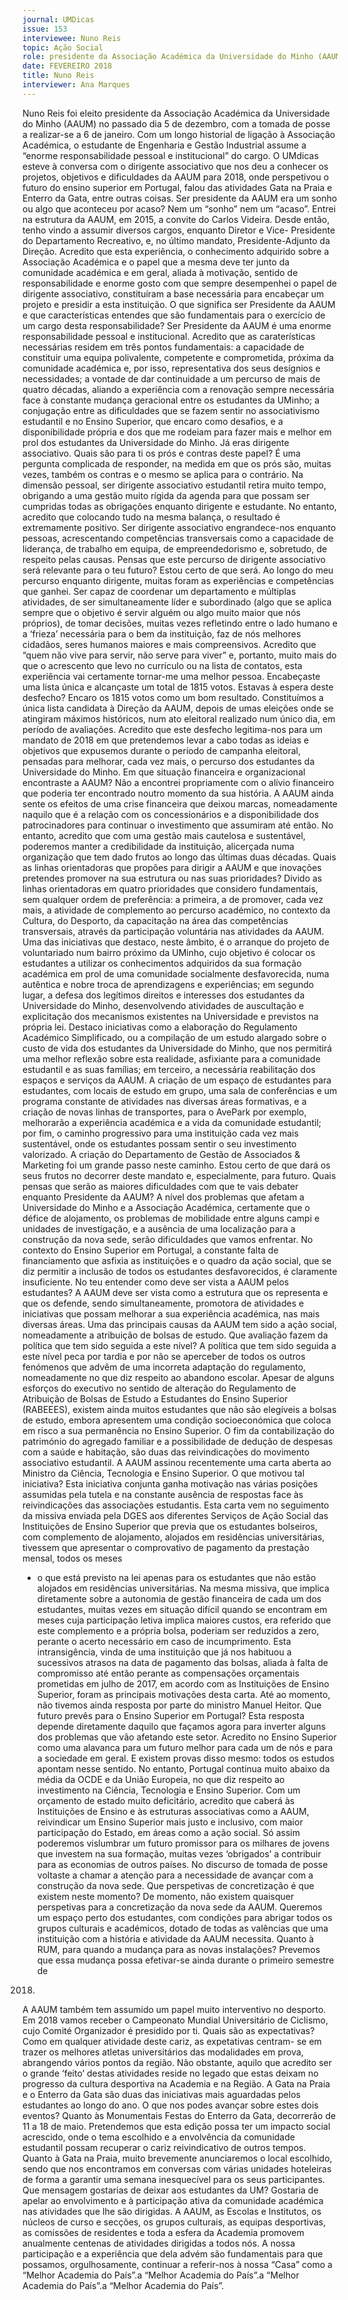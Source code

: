 ```yaml
---
journal: UMDicas 
issue: 153	
interviewee: Nuno Reis
topic: Ação Social
role: presidente da Associação Académica da Universidade do Minho (AAUM)
date: FEVEREIRO 2018
title: Nuno Reis
interviewer: Ana Marques
---
```



Nuno Reis foi eleito presidente da Associação Académica da Universidade do Minho (AAUM) no passado dia 5 de
dezembro, com a tomada de posse a realizar-se a 6 de janeiro. Com um longo historial de ligação à Associação
Académica, o estudante de Engenharia e Gestão Industrial assume a “enorme responsabilidade pessoal e institucional”
do cargo.
O UMdicas esteve à conversa
com o dirigente associativo
que nos deu a conhecer os
projetos, objetivos e dificuldades
da AAUM para 2018,
onde perspetivou o futuro
do ensino superior em Portugal,
falou das atividades
Gata na Praia e Enterro da
Gata, entre outras coisas.
Ser presidente da AAUM era
um sonho ou algo que aconteceu
por acaso?
Nem um “sonho” nem um
“acaso”. Entrei na estrutura da
AAUM, em 2015, a convite do
Carlos Videira. Desde então,
tenho vindo a assumir diversos
cargos, enquanto Diretor e Vice-
Presidente do Departamento
Recreativo, e, no último mandato,
Presidente-Adjunto da Direção.
Acredito que esta experiência, o
conhecimento adquirido sobre a
Associação Académica e o papel
que a mesma deve ter junto da
comunidade académica e em geral,
aliada à motivação, sentido de
responsabilidade e enorme gosto
com que sempre desempenhei o
papel de dirigente associativo,
constituíram a base necessária
para encabeçar um projeto e presidir
a esta instituição.
O que significa ser Presidente
da AAUM e que características
entendes que são fundamentais
para o exercício
de um cargo desta responsabilidade?
Ser Presidente da AAUM é uma
enorme responsabilidade pessoal
e institucional.
Acredito que as caraterísticas
necessárias residem em três
pontos fundamentais: a capacidade
de constituir uma equipa
polivalente, competente e comprometida,
próxima da comunidade
académica e, por isso, representativa
dos seus desígnios e
necessidades; a vontade de dar
continuidade a um percurso de
mais de quatro décadas, aliando
a experiência com a renovação
sempre necessária face à constante
mudança geracional entre
os estudantes da UMinho; a
conjugação entre as dificuldades
que se fazem sentir no associativismo
estudantil e no Ensino Superior,
que encaro como desafios,
e a disponibilidade própria e dos
que me rodeiam para fazer mais
e melhor em prol dos estudantes
da Universidade do Minho.
Já eras dirigente associativo.
Quais são para ti os prós e
contras deste papel?
É uma pergunta complicada de
responder, na medida em que os
prós são, muitas vezes, também
os contras e o mesmo se aplica
para o contrário. Na dimensão
pessoal, ser dirigente associativo
estudantil retira muito tempo,
obrigando a uma gestão muito
rígida da agenda para que possam
ser cumpridas todas as
obrigações enquanto dirigente e
estudante. No entanto, acredito
que colocando tudo na mesma
balança, o resultado é extremamente
positivo. Ser dirigente
associativo engrandece-nos enquanto
pessoas, acrescentando
competências transversais como
a capacidade de liderança, de trabalho
em equipa, de empreendedorismo
e, sobretudo, de respeito
pelas causas.
Pensas que este percurso de
dirigente associativo será
relevante para o teu futuro?
Estou certo de que será. Ao longo
do meu percurso enquanto
dirigente, muitas foram as experiências
e competências que
ganhei. Ser capaz de coordenar
um departamento e múltiplas
atividades, de ser simultaneamente
líder e subordinado (algo
que se aplica sempre que o objetivo
é servir alguém ou algo muito
maior que nós próprios), de
tomar decisões, muitas vezes refletindo
entre o lado humano e a
‘frieza’ necessária para o bem da
instituição, faz de nós melhores
cidadãos, seres humanos maiores
e mais compreensivos. Acredito
que “quem não vive para servir,
não serve para viver” e, portanto,
muito mais do que o acrescento
que levo no currículo ou na lista
de contatos, esta experiência vai
certamente tornar-me uma melhor
pessoa.
Encabeçaste uma lista única
e alcançaste um total de 1815
votos. Estavas à espera deste
desfecho?
Encaro os 1815 votos como um
bom resultado. Constituímos a
única lista candidata à Direção da
AAUM, depois de umas eleições
onde se atingiram máximos
históricos, num ato eleitoral realizado
num único dia, em período
de avaliações. Acredito que este
desfecho legitima-nos para um
mandato de 2018 em que pretendemos
levar a cabo todas as
ideias e objetivos que expusemos
durante o período de campanha
eleitoral, pensadas para melhorar,
cada vez mais, o percurso
dos estudantes da Universidade
do Minho.
Em que situação financeira e
organizacional encontraste
a AAUM?
Não a encontrei propriamente
com o alívio financeiro que poderia
ter encontrado noutro momento
da sua história. A AAUM
ainda sente os
efeitos de uma
crise financeira
que deixou marcas,
nomeadamente
naquilo
que é a relação
com os concessionários
e a disponibilidade dos
patrocinadores para continuar o
investimento que assumiram até
então. No entanto, acredito que
com uma gestão mais cautelosa
e sustentável, poderemos manter
a credibilidade da instituição,
alicerçada numa organização que
tem dado frutos ao longo das últimas
duas décadas.
Quais as linhas orientadoras
que propões para dirigir
a AAUM e que inovações
pretendes promover na sua
estrutura ou nas suas prioridades?
Divido as linhas orientadoras em
quatro prioridades que considero
fundamentais, sem qualquer ordem
de preferência: a primeira,
a de promover, cada vez mais,
a atividade de complemento ao
percurso académico, no contexto
da Cultura, do Desporto,
da capacitação na área das competências
transversais, através
da participação voluntária nas
atividades da AAUM. Uma das
iniciativas que destaco, neste âmbito,
é o arranque do projeto de
voluntariado num bairro próximo
da UMinho, cujo objetivo é
colocar os estudantes a utilizar
os conhecimentos adquiridos da
sua formação académica em prol
de uma comunidade socialmente
desfavorecida, numa autêntica
e nobre troca de aprendizagens
e experiências; em segundo lugar,
a defesa dos
legítimos direitos
e interesses dos
estudantes da
Universidade do
Minho, desenvolvendo
atividades de auscultação
e explicitação dos mecanismos
existentes na Universidade e
previstos na própria lei. Destaco
iniciativas como a elaboração do
Regulamento Académico Simplificado,
ou a compilação de um
estudo alargado sobre o custo
de vida dos estudantes da Universidade
do Minho, que nos
permitirá uma melhor reflexão
sobre esta realidade, asfixiante
para a comunidade estudantil e
as suas famílias; em terceiro, a
necessária reabilitação dos espaços
e serviços da AAUM. A criação
de um espaço de estudantes
para estudantes, com locais de
estudo em grupo, uma sala de
conferências e um programa constante
de atividades nas diversas
áreas formativas, e a criação
de novas linhas de transportes,
para o AvePark por exemplo,
melhorarão a experiência
académica
e a vida da
comunidade estudantil;
por fim,
o caminho progressivo
para uma
instituição cada
vez mais sustentável, onde os estudantes
possam sentir o seu investimento
valorizado. A criação
do Departamento de Gestão de
Associados & Marketing foi um
grande passo neste caminho.
Estou certo de que dará os seus
frutos no decorrer deste mandato
e, especialmente, para futuro.
Quais pensas que serão as
maiores dificuldades com
que te vais debater enquanto
Presidente da AAUM?
A nível dos problemas que afetam
a Universidade do Minho e a Associação
Académica, certamente
que o défice de alojamento, os
problemas de mobilidade entre
alguns campi e unidades de investigação,
e a ausência de uma
localização para a construção da
nova sede, serão dificuldades que
vamos enfrentar. No contexto do
Ensino Superior em Portugal,
a constante falta de financiamento
que asfixia as instituições
e o quadro da ação social, que se
diz permitir a inclusão de todos
os estudantes desfavorecidos, é
claramente insuficiente.
No teu entender como deve
ser vista a AAUM pelos estudantes?
A AAUM deve ser vista como a
estrutura que os representa e que
os defende, sendo simultaneamente,
promotora de atividades e
iniciativas que possam melhorar
a sua experiência
académica,
nas mais diversas
áreas.
Uma das principais
causas
da AAUM tem sido a ação
social, nomeadamente a
atribuição de bolsas de estudo.
Que avaliação fazem
da política que tem sido seguida
a este nível?
A política que tem sido seguida
a este nível peca por tardia e por
não se aperceber de todos os
outros fenómenos que advêm de
uma incorreta adaptação do regulamento,
nomeadamente no que
diz respeito ao abandono escolar.
Apesar de alguns esforços do executivo
no sentido de alteração
do Regulamento de Atribuição de
Bolsas de Estudo a Estudantes do
Ensino Superior
(RABEEES), existem
ainda muitos
estudantes que
não são elegíveis
a bolsas de estudo,
embora
apresentem uma
condição socioeconómica
que
coloca em risco a sua permanência
no Ensino Superior. O fim da
contabilização do património do
agregado familiar e a possibilidade
de dedução de despesas com
a saúde e habitação, são duas das
reivindicações do movimento associativo
estudantil.
A AAUM assinou recentemente
uma carta aberta ao
Ministro da Ciência, Tecnologia
e Ensino Superior. O
que motivou tal iniciativa?
Esta iniciativa conjunta ganha
motivação nas várias posições
assumidas pela tutela e na constante
ausência de respostas face
às reivindicações das associações
estudantis. Esta carta vem no
seguimento da missiva enviada
pela DGES aos diferentes Serviços
de Ação Social das Instituições
de Ensino Superior que previa
que os estudantes bolseiros, com
complemento de alojamento,
alojados em residências universitárias,
tivessem que apresentar
o comprovativo de pagamento da
prestação mensal, todos os meses
- o que está previsto na lei apenas
para os estudantes que não estão
alojados em residências universitárias.
Na mesma missiva, que
implica diretamente sobre a autonomia
de gestão financeira de
cada um dos estudantes, muitas
vezes em situação difícil quando
se encontram em
meses cuja participação
letiva
implica maiores
custos, era referido
que este
complemento e
a própria bolsa,
poderiam ser reduzidos
a zero,
perante o acerto necessário em
caso de incumprimento. Esta
intransigência, vinda de uma
instituição que já nos habituou
a sucessivos atrasos na data de
pagamento das bolsas, aliada à
falta de compromisso até então
perante as compensações orçamentais
prometidas em julho de
2017, em acordo com as Instituições
de Ensino Superior, foram
as principais motivações desta
carta. Até ao momento, não tivemos
ainda resposta por parte do
ministro Manuel Heitor.
Que futuro prevês para o Ensino
Superior
em Portugal?
Esta resposta
depende diretamente
daquilo
que façamos
agora para inverter
alguns dos problemas que
vão afetando este setor. Acredito
no Ensino Superior como uma
alavanca para um futuro melhor
para cada um de nós e para
a sociedade em geral. E existem
provas disso mesmo: todos os estudos
apontam nesse sentido. No
entanto, Portugal continua muito
abaixo da média da OCDE e da
União Europeia, no que diz respeito
ao investimento na Ciência,
Tecnologia e Ensino Superior.
Com um orçamento de estado
muito deficitário, acredito que
caberá às Instituições de Ensino
e às estruturas associativas como
a AAUM, reivindicar um Ensino
Superior mais justo e inclusivo,
com maior participação do Estado,
em áreas como a ação social.
Só assim poderemos vislumbrar
um futuro promissor para os
milhares de jovens que investem
na sua formação, muitas vezes
‘obrigados’ a contribuir para as
economias de outros países.
No discurso de tomada de
posse voltaste a chamar a atenção
para a necessidade de
avançar com a construção
da nova sede. Que perspetivas
de concretização é que
existem neste momento?
De momento, não existem quaisquer
perspetivas para a concretização
da nova sede da AAUM.
Queremos um espaço perto dos
estudantes, com condições para
abrigar todos os grupos culturais
e académicos, dotado
de todas as
valências que uma
instituição com
a história e atividade
da AAUM
necessita.
Quanto à RUM, para quando
a mudança para as novas instalações?
Prevemos que essa mudança
possa efetivar-se ainda durante o
primeiro semestre de
2018.
A AAUM também tem assumido
um papel muito
interventivo no desporto.
Em 2018 vamos receber o
Campeonato Mundial Universitário
de Ciclismo, cujo
Comité Organizador é presidido
por ti. Quais são as
expectativas?
Como em qualquer atividade
deste cariz, as expetativas centram-
se em trazer os melhores
atletas universitários das modalidades
em prova, abrangendo
vários pontos da região. Não obstante,
aquilo que acredito ser o
grande ‘feito’ destas atividades
reside no legado que estas deixam
no progresso da cultura desportiva
na Academia e na Região.
A Gata na Praia e o Enterro
da Gata são duas das iniciativas
mais aguardadas pelos
estudantes ao longo do ano.
O que nos podes avançar sobre
estes dois eventos?
Quanto às Monumentais Festas
do Enterro da Gata, decorrerão
de 11 a 18 de maio. Pretendemos
que esta edição possa ter um
impacto social acrescido, onde o
tema escolhido e a envolvência
da comunidade estudantil possam
recuperar o cariz reivindicativo
de outros tempos. Quanto à
Gata na Praia, muito brevemente
anunciaremos o local escolhido,
sendo que nos encontramos em
conversas com várias unidades
hoteleiras de forma a garantir
uma semana inesquecível para os
seus participantes.
Que mensagem gostarias
de deixar aos estudantes da
UM?
Gostaria de apelar ao envolvimento
e à participação ativa da
comunidade académica nas atividades
que lhe são dirigidas. A
AAUM, as Escolas e Institutos,
os núcleos de curso e secções,
os grupos culturais, as equipas
desportivas, as comissões de
residentes e toda a esfera da Academia
promovem anualmente
centenas de atividades dirigidas a
todos nós. A nossa participação e
a experiência que dela advém são
fundamentais para que possamos,
orgulhosamente, continuar
a referir-nos à nossa “Casa” como
a “Melhor Academia do País”.a “Melhor Academia do País”.a “Melhor Academia do País”.a “Melhor Academia do País”.